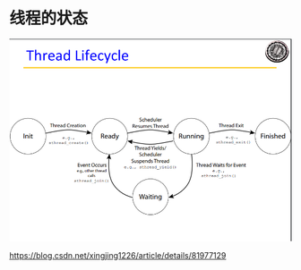 # 线程的状态

![线程状态转换图](./doc/ThreadState.png)

https://blog.csdn.net/xingjing1226/article/details/81977129
